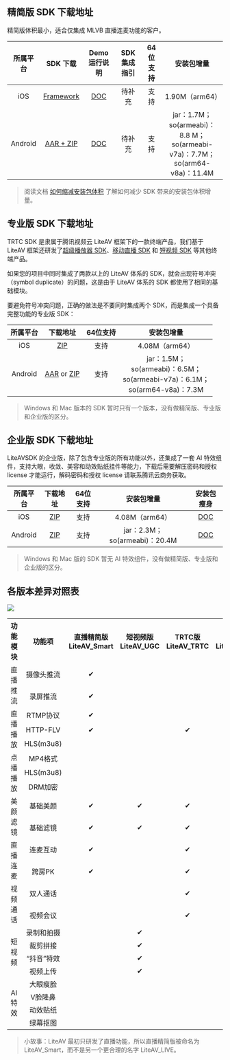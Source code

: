 ## 精简版 SDK 下载地址

精简版体积最小，适合仅集成 MLVB 直播连麦功能的客户。

| 所属平台 | SDK 下载 | Demo运行说明 | SDK集成指引 | 64位支持 | 安装包增量 |
|:---------:| :--------:| :--------:| :--------:| :--------:|:--------:|
| iOS | [Framework](https://github.com/tencentyun/MLVBSDK/tree/master/iOS/SDK)|[DOC](https://cloud.tencent.com/document/product/454/34750)| 待补充 |支持|1.90M（arm64）|
| Android | [AAR + ZIP](https://github.com/tencentyun/MLVBSDK/tree/master/Android/SDK)| [DOC](https://cloud.tencent.com/document/product/454/34750)| 待补充 |支持| jar：1.7M；<br> so(armeabi)：8.8 M；<br> so(armeabi-v7a)：7.7M；<br>so(arm64-v8a)：11.4M |


> 阅读文档 [如何缩减安装包体积](https://cloud.tencent.com/document/product/647/34400) 了解如何减少 SDK 带来的安装包体积增量。

## 专业版 SDK 下载地址

TRTC SDK 是隶属于腾讯视频云 LiteAV 框架下的一款终端产品，我们基于 LiteAV 框架还研发了[超级播放器 SDK](https://cloud.tencent.com/product/player)、[移动直播 SDK](https://cloud.tencent.com/product/mlvb) 和 [短视频 SDK](https://cloud.tencent.com/product/ugsv) 等其他终端产品。

如果您的项目中同时集成了两款以上的 LiteAV 体系的 SDK，就会出现符号冲突（symbol duplicate）的问题，这是由于 LiteAV 体系的 SDK 都使用了相同的基础模块。

要避免符号冲突问题，正确的做法是不要同时集成两个 SDK，而是集成一个具备完整功能的专业版 SDK：

| 所属平台 | 下载地址 | 64位支持 | 安装包增量 |
|:---------:| :--------:| :--------:|:--------:|
| iOS | [ZIP](http://liteavsdk-1252463788.cosgz.myqcloud.com/6.4/TXLiteAVSDK_Professional_iOS_6.4.7328.zip) | 支持 | 4.08M（arm64）|  [DOC](https://cloud.tencent.com/document/product/647/34400) |
| Android | [AAR](http://liteavsdk-1252463788.cosgz.myqcloud.com/6.4/LiteAVSDK_Professional_6.4.7328.aar) or [ZIP](http://liteavsdk-1252463788.cosgz.myqcloud.com/6.4/LiteAVSDK_Professional_6.4.7328.zip)| 支持 | jar：1.5M；<br> so(armeabi)：6.5M；<br> so(armeabi-v7a)：6.1M；<br>so(arm64-v8a)：7.3M| [DOC](https://cloud.tencent.com/document/product/647/34400) |

> Windows 和 Mac 版本的 SDK 暂时只有一个版本，没有做精简版、专业版和企业版的区分。


## 企业版 SDK 下载地址
LiteAVSDK 的企业版，除了包含专业版的所有功能以外，还集成了一套 AI 特效组件，支持大眼，收敛、美容和动效贴纸挂件等能力，下载后需要解压密码和授权 license 才能运行，解码密码和授权 license 请联系腾讯云商务获取。

| 所属平台 | 下载地址 | 64位支持 | 安装包增量 | 安装包瘦身|
|:---------:| :--------:| :--------:|:--------:|:--------:|
| iOS | [ZIP](http://liteavsdk-1252463788.cosgz.myqcloud.com/6.4/TXLiteAVSDK_Enterprise_iOS_6.4.7328.zip) |支持|4.08M（arm64）|  [DOC](https://cloud.tencent.com/document/product/647/34400) |
| Android | [ZIP](http://liteavsdk-1252463788.cosgz.myqcloud.com/6.4/LiteAVSDK_Enterprise_Android_6.4.7328.zip)|支持|  jar：2.3M；so(armeabi)：20.4M |[DOC](https://cloud.tencent.com/document/product/647/34400) |

> Windows 和 Mac 版的 SDK 暂无 AI 特效组件，没有做精简版、专业版和企业版的区分。

## 各版本差异对照表

![](https://main.qcloudimg.com/raw/76d9d6f854ba4cc8cf3b3c18ed230a35.png)

<table>
<tr>
<th width="100px" style="text-align:center">功能模块</th>
<th width="100px" style="text-align:center">功能项</th>
<th width="100px" style="text-align:center">直播精简版<br>LiteAV_Smart</th>
<th width="100px" style="text-align:center">短视频版<br>LiteAV_UGC</th>
<th width="100px" style="text-align:center">TRTC版<br>LiteAV_TRTC</th>
<th width="100px" style="text-align:center">播放器版<br>LiteAV_Player</th>
<th width="100px" style="text-align:center">专业版<br>Professional</th>
<th width="100px" style="text-align:center">企业版<br>Enterprise</th>
</tr>
<tr>
<td rowspan='2' style="text-align:center">直播推流</td>
<td style="text-align:center">摄像头推流</td>
<td style="text-align:center">✔</td>
<td></td>
<td></td>
<td></td>
<td style="text-align:center">✔</td>
<td style="text-align:center">✔</td>
</tr>
<tr>
<td style="text-align:center">录屏推流</td>
<td style="text-align:center">✔</td>
<td></td>
<td></td>
<td></td>
<td style="text-align:center">✔</td>
<td style="text-align:center">✔</td>
</tr>
<tr>
<td rowspan='3' style="text-align:center">直播播放</td>
<td style="text-align:center">RTMP协议</td>
<td style="text-align:center">✔</td>
<td></td>
<td></td>
<td></td>
<td style="text-align:center">✔</td>
<td style="text-align:center">✔</td>
</tr>
<tr>
<td style="text-align:center">HTTP-FLV</td>
<td style="text-align:center">✔</td>
<td></td>
<td style="text-align:center">✔</td>
<td style="text-align:center">✔</td>
<td style="text-align:center">✔</td>
<td style="text-align:center">✔</td>
</tr>
<tr>
<td style="text-align:center">HLS(m3u8)</td>
<td></td>
<td></td>
<td></td>
<td style="text-align:center">✔</td>
<td style="text-align:center">✔</td>
<td style="text-align:center">✔</td>
</tr>
<tr>
<td rowspan='3' style="text-align:center">点播播放</td>
<td style="text-align:center">MP4格式</td>
<td></td>
<td></td>
<td></td>
<td style="text-align:center">✔</td>
<td style="text-align:center">✔</td>
<td style="text-align:center">✔</td>
</tr>
<tr>
<td style="text-align:center">HLS(m3u8)</td>
<td></td>
<td></td>
<td></td>
<td style="text-align:center">✔</td>
<td style="text-align:center">✔</td>
<td style="text-align:center">✔</td>
</tr>
<tr>
<td style="text-align:center">DRM加密</td>
<td></td>
<td></td>
<td></td>
<td style="text-align:center">✔</td>
<td style="text-align:center">✔</td>
<td style="text-align:center">✔</td>
</tr>
<tr>
<td rowspan='2' style="text-align:center">美颜滤镜</td>
<td style="text-align:center">基础美颜</td>
<td style="text-align:center">✔</td>
<td style="text-align:center">✔</td>
<td style="text-align:center">✔</td>
<td></td>
<td style="text-align:center">✔</td>
<td style="text-align:center">✔</td>
</tr>
<tr>
<td style="text-align:center">基础滤镜</td>
<td style="text-align:center">✔</td>
<td style="text-align:center">✔</td>
<td style="text-align:center">✔</td>
<td></td>
<td style="text-align:center">✔</td>
<td style="text-align:center">✔</td>
</tr>
<tr>
<td rowspan='2' style="text-align:center">直播连麦</td>
<td style="text-align:center">连麦互动</td>
<td style="text-align:center">✔</td>
<td></td>
<td style="text-align:center">✔</td>
<td></td>
<td style="text-align:center">✔</td>
<td style="text-align:center">✔</td>
</tr>
<tr>
<td style="text-align:center">跨房PK</td>
<td style="text-align:center">✔</td>
<td></td>
<td style="text-align:center">✔</td>
<td></td>
<td style="text-align:center">✔</td>
<td style="text-align:center">✔</td>
</tr>
<tr>
<td rowspan='2' style="text-align:center">视频通话</td>
<td style="text-align:center">双人通话</td>
<td></td>
<td></td>
<td style="text-align:center">✔</td>
<td style="text-align:center"></td>
<td style="text-align:center">✔</td>
<td style="text-align:center">✔</td>
</tr>
<tr>
<td style="text-align:center">视频会议</td>
<td style="text-align:center"></td>
<td style="text-align:center"></td>
<td style="text-align:center">✔</td>
<td style="text-align:center"></td>
<td style="text-align:center">✔</td>
<td style="text-align:center">✔</td>
</tr>
<tr>
<td rowspan='4' style="text-align:center">短视频</td>
<td style="text-align:center">录制和拍摄</td>
<td></td>
<td style="text-align:center">✔</td>
<td></td>
<td></td>
<td style="text-align:center">✔</td>
<td style="text-align:center">✔</td>
</tr>
<tr>
<td style="text-align:center">裁剪拼接</td>
<td></td>
<td style="text-align:center">✔</td>
<td></td>
<td></td>
<td style="text-align:center">✔</td>
<td style="text-align:center">✔</td>
</tr>
<tr>
<td style="text-align:center">“抖音”特效</td>
<td></td>
<td style="text-align:center">✔</td>
<td></td>
<td></td>
<td style="text-align:center">✔</td>
<td style="text-align:center">✔</td>
</tr>
<tr>
<td style="text-align:center">视频上传</td>
<td></td>
<td style="text-align:center">✔</td>
<td></td>
<td></td>
<td style="text-align:center">✔</td>
<td style="text-align:center">✔</td>
</tr>
<tr>
<td rowspan='4' style="text-align:center">AI 特效</td>
<td style="text-align:center">大眼瘦脸</td>
<td></td>
<td></td>
<td></td>
<td></td>
<td></td>
<td style="text-align:center">✔</td>
</tr>
<tr>
<td style="text-align:center">V脸隆鼻</td>
<td></td>
<td></td>
<td></td>
<td></td>
<td></td>
<td style="text-align:center">✔</td>
</tr>
<tr>
<td style="text-align:center">动效贴纸</td>
<td></td>
<td></td>
<td></td>
<td></td>
<td></td>
<td style="text-align:center">✔</td>
</tr>
<tr>
<td style="text-align:center">绿幕抠图</td>
<td></td>
<td></td>
<td></td>
<td></td>
<td></td>
<td style="text-align:center">✔</td>
</tr>
</table>

> 小故事：LiteAV 最初只研发了直播功能，所以直播精简版被命名为 LiteAV_Smart，而不是另一个更合理的名字 LiteAV_LIVE。





